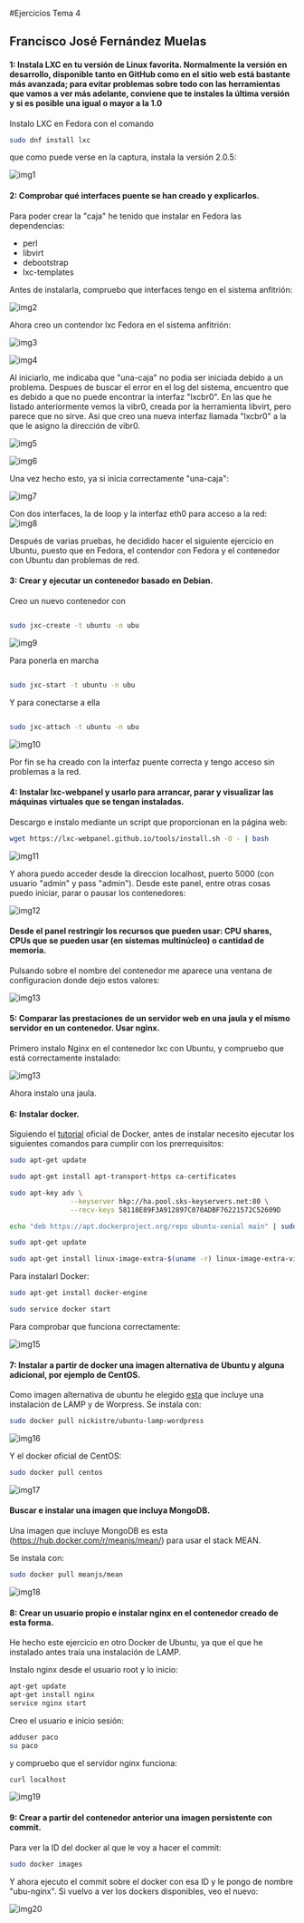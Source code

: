 #Ejercicios Tema 4
## Francisco José Fernández Muelas


#### 1: Instala LXC en tu versión de Linux favorita. Normalmente la versión en desarrollo, disponible tanto en GitHub como en el sitio web está bastante más avanzada; para evitar problemas sobre todo con las herramientas que vamos a ver más adelante, conviene que te instales la última versión y si es posible una igual o mayor a la 1.0

Instalo LXC en Fedora con el comando

```bash
sudo dnf install lxc

```
que como puede verse en la captura, instala la versión 2.0.5:

![img1](https://github.com/fjfernandez93/EjerciciosIV/blob/master/tema4/capturas/img1.png)


#### 2: Comprobar qué interfaces puente se han creado y explicarlos.

Para poder crear la "caja" he tenido que instalar en Fedora las dependencias:

- perl
- libvirt
- debootstrap
- lxc-templates

Antes de instalarla, compruebo que interfaces tengo en el sistema anfitrión:

![img2](https://github.com/fjfernandez93/EjerciciosIV/blob/master/tema4/capturas/img2.png)

Ahora creo un contendor lxc Fedora en el sistema anfitrión:

![img3](https://github.com/fjfernandez93/EjerciciosIV/blob/master/tema4/capturas/img3.png)

![img4](https://github.com/fjfernandez93/EjerciciosIV/blob/master/tema4/capturas/img4.png)


Al iniciarlo, me indicaba que "una-caja" no podia ser iniciada debido a un problema. Despues de buscar el error en el log del sistema,
encuentro que es debido a que no puede encontrar la interfaz "lxcbr0". En las que he listado anteriormente vemos la vibr0, creada por la herramienta
libvirt, pero parece que no sirve. Asi que creo una nueva interfaz llamada "lxcbr0" a la que le asigno la dirección de vibr0.

![img5](https://github.com/fjfernandez93/EjerciciosIV/blob/master/tema4/capturas/img5.png)

![img6](https://github.com/fjfernandez93/EjerciciosIV/blob/master/tema4/capturas/img6.png)

 Una vez hecho esto, ya si inicia correctamente "una-caja":


![img7](https://github.com/fjfernandez93/EjerciciosIV/blob/master/tema4/capturas/img7.png)


 Con dos interfaces, la de loop y la interfaz eth0 para acceso a la red:
![img8](https://github.com/fjfernandez93/EjerciciosIV/blob/master/tema4/capturas/img8.png)

Después de varias pruebas, he decidido hacer el siguiente ejercicio en Ubuntu, puesto que en Fedora, el contendor con Fedora y el contenedor con Ubuntu dan problemas de red.


#### 3: Crear y ejecutar un contenedor basado en Debian.

Creo un nuevo contenedor con

```bash

sudo jxc-create -t ubuntu -n ubu

```
![img9](https://github.com/fjfernandez93/EjerciciosIV/blob/master/tema4/capturas/img9.png)

Para ponerla en marcha

```bash

sudo jxc-start -t ubuntu -n ubu

```


Y para conectarse a ella

```bash

sudo jxc-attach -t ubuntu -n ubu

```

![img10](https://github.com/fjfernandez93/EjerciciosIV/blob/master/tema4/capturas/img10.png)

Por fin se ha creado con la interfaz puente correcta y tengo acceso sin problemas a la red.


#### 4: Instalar lxc-webpanel y usarlo para arrancar, parar y visualizar las máquinas virtuales que se tengan instaladas.

Descargo e instalo mediante un script que proporcionan en la página web:

```bash
wget https://lxc-webpanel.github.io/tools/install.sh -O - | bash
```

![img11](https://github.com/fjfernandez93/EjerciciosIV/blob/master/tema4/capturas/img11.png)

Y ahora puedo acceder desde la direccion localhost, puerto 5000 (con usuario "admin" y pass "admin"). Desde este panel, entre otras cosas puedo iniciar, parar o pausar los contenedores:

![img12](https://github.com/fjfernandez93/EjerciciosIV/blob/master/tema4/capturas/img12.png)

#### Desde el panel restringir los recursos que pueden usar: CPU shares, CPUs que se pueden usar (en sistemas multinúcleo) o cantidad de memoria.


Pulsando sobre el nombre del contenedor me aparece una ventana de configuracion donde dejo estos valores:

![img13](https://github.com/fjfernandez93/EjerciciosIV/blob/master/tema4/capturas/img13.png)



#### 5: Comparar las prestaciones de un servidor web en una jaula y el mismo servidor en un contenedor. Usar nginx.


Primero instalo Nginx en el contenedor lxc con Ubuntu, y compruebo que está correctamente instalado:

![img13](https://github.com/fjfernandez93/EjerciciosIV/blob/master/tema4/capturas/img13.png)

Ahora instalo una jaula.


#### 6: Instalar docker.

Siguiendo el [tutorial](https://docs.docker.com/engine/installation/linux/ubuntulinux/) oficial de Docker, antes de instalar necesito ejecutar los siguientes comandos para cumplir con los prerrequisitos:

```bash
sudo apt-get update

sudo apt-get install apt-transport-https ca-certificates

sudo apt-key adv \
               --keyserver hkp://ha.pool.sks-keyservers.net:80 \
               --recv-keys 58118E89F3A912897C070ADBF76221572C52609D

echo "deb https://apt.dockerproject.org/repo ubuntu-xenial main" | sudo tee /etc/apt/sources.list.d/docker.list

sudo apt-get update

sudo apt-get install linux-image-extra-$(uname -r) linux-image-extra-virtual

```
Para instalarl Docker:

```bash
sudo apt-get install docker-engine

sudo service docker start
```

Para comprobar que funciona correctamente:

![img15](https://github.com/fjfernandez93/EjerciciosIV/blob/master/tema4/capturas/img15.png)


#### 7: Instalar a partir de docker una imagen alternativa de Ubuntu y alguna adicional, por ejemplo de CentOS.

Como imagen alternativa de ubuntu he elegido [esta](https://hub.docker.com/r/nickistre/ubuntu-lamp-wordpress/) que incluye una instalación de LAMP y de Worpress. Se instala con:

```bash
sudo docker pull nickistre/ubuntu-lamp-wordpress
```
![img16](https://github.com/fjfernandez93/EjerciciosIV/blob/master/tema4/capturas/img16.png)

Y el docker oficial de CentOS:

```bash
sudo docker pull centos
```

![img17](https://github.com/fjfernandez93/EjerciciosIV/blob/master/tema4/capturas/img17.png)


#### Buscar e instalar una imagen que incluya MongoDB.

Una imagen que incluye MongoDB es esta (https://hub.docker.com/r/meanjs/mean/) para usar el stack MEAN.

Se instala con:

```bash
sudo docker pull meanjs/mean
```
![img18](https://github.com/fjfernandez93/EjerciciosIV/blob/master/tema4/capturas/img18.png)

#### 8: Crear un usuario propio e instalar nginx en el contenedor creado de esta forma.

He hecho este ejercicio en otro Docker de Ubuntu, ya que el que he instalado antes traía una instalación de LAMP.

Instalo nginx desde el usuario root y lo inicio:

```bash
apt-get update
apt-get install nginx
service nginx start
```
Creo el usuario e inicio sesión:

```bash
adduser paco
su paco
```
y compruebo que el servidor nginx funciona:

```bash
curl localhost
```
![img19](https://github.com/fjfernandez93/EjerciciosIV/blob/master/tema4/capturas/img19.png)

#### 9: Crear a partir del contenedor anterior una imagen persistente con commit.

Para ver la ID del docker al que le voy a hacer el commit:

```bash
sudo docker images
```

Y ahora ejecuto el commit sobre el docker con esa ID y le pongo de nombre "ubu-nginx". Si vuelvo a ver los dockers disponibles, veo el nuevo:

![img20](https://github.com/fjfernandez93/EjerciciosIV/blob/master/tema4/capturas/img20.png)
